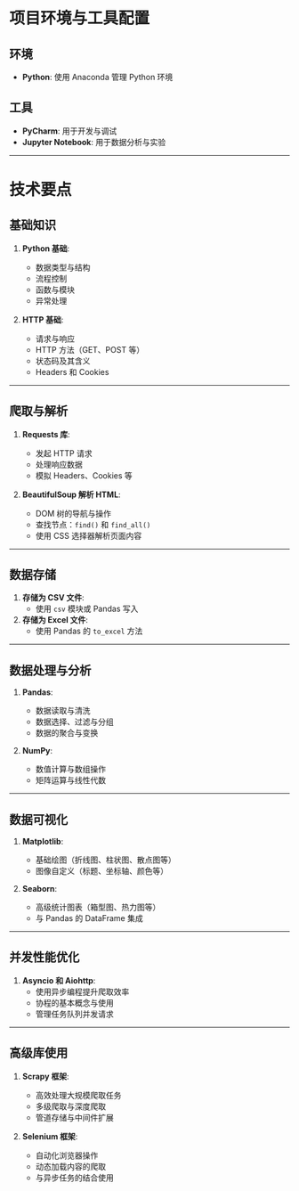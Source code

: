 # 项目环境与工具配置

## 环境
- **Python**: 使用 Anaconda 管理 Python 环境

## 工具
- **PyCharm**: 用于开发与调试
- **Jupyter Notebook**: 用于数据分析与实验

---

# 技术要点

## 基础知识
1. **Python 基础**:
   - 数据类型与结构
   - 流程控制
   - 函数与模块
   - 异常处理

2. **HTTP 基础**:
   - 请求与响应
   - HTTP 方法（GET、POST 等）
   - 状态码及其含义
   - Headers 和 Cookies

---

## 爬取与解析
1. **Requests 库**:
   - 发起 HTTP 请求
   - 处理响应数据
   - 模拟 Headers、Cookies 等

2. **BeautifulSoup 解析 HTML**:
   - DOM 树的导航与操作
   - 查找节点：`find()` 和 `find_all()`
   - 使用 CSS 选择器解析页面内容

---

## 数据存储
1. **存储为 CSV 文件**:
   - 使用 `csv` 模块或 Pandas 写入
2. **存储为 Excel 文件**:
   - 使用 Pandas 的 `to_excel` 方法

---

## 数据处理与分析
1. **Pandas**:
   - 数据读取与清洗
   - 数据选择、过滤与分组
   - 数据的聚合与变换

2. **NumPy**:
   - 数值计算与数组操作
   - 矩阵运算与线性代数

---

## 数据可视化
1. **Matplotlib**:
   - 基础绘图（折线图、柱状图、散点图等）
   - 图像自定义（标题、坐标轴、颜色等）

2. **Seaborn**:
   - 高级统计图表（箱型图、热力图等）
   - 与 Pandas 的 DataFrame 集成

---

## 并发性能优化
1. **Asyncio 和 Aiohttp**:
   - 使用异步编程提升爬取效率
   - 协程的基本概念与使用
   - 管理任务队列并发请求

---

## 高级库使用
1. **Scrapy 框架**:
   - 高效处理大规模爬取任务
   - 多级爬取与深度爬取
   - 管道存储与中间件扩展

2. **Selenium 框架**:
   - 自动化浏览器操作
   - 动态加载内容的爬取
   - 与异步任务的结合使用
